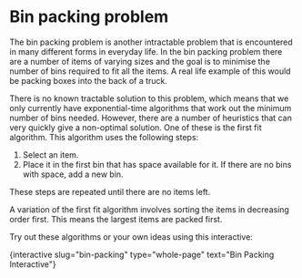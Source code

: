 # Bin packing problem

The bin packing problem is another intractable problem that is encountered in many different forms in everyday life.
In the bin packing problem there are a number of items of varying sizes and the goal is to minimise the number of bins required to fit all the items.
A real life example of this would be packing boxes into the back of a truck.

There is no known tractable solution to this problem, which means that we only currently have exponential-time algorithms that work out the minimum number of bins needed.
However, there are a number of heuristics that can very quickly give a non-optimal solution.
One of these is the first fit algorithm.
This algorithm uses the following steps:

1. Select an item.
2. Place it in the first bin that has space available for it.
   If there are no bins with space, add a new bin.

These steps are repeated until there are no items left.

A variation of the first fit algorithm involves sorting the items in decreasing order first.
This means the largest items are packed first.

Try out these algorithms or your own ideas using this interactive:

{interactive slug="bin-packing" type="whole-page" text="Bin Packing Interactive"}
